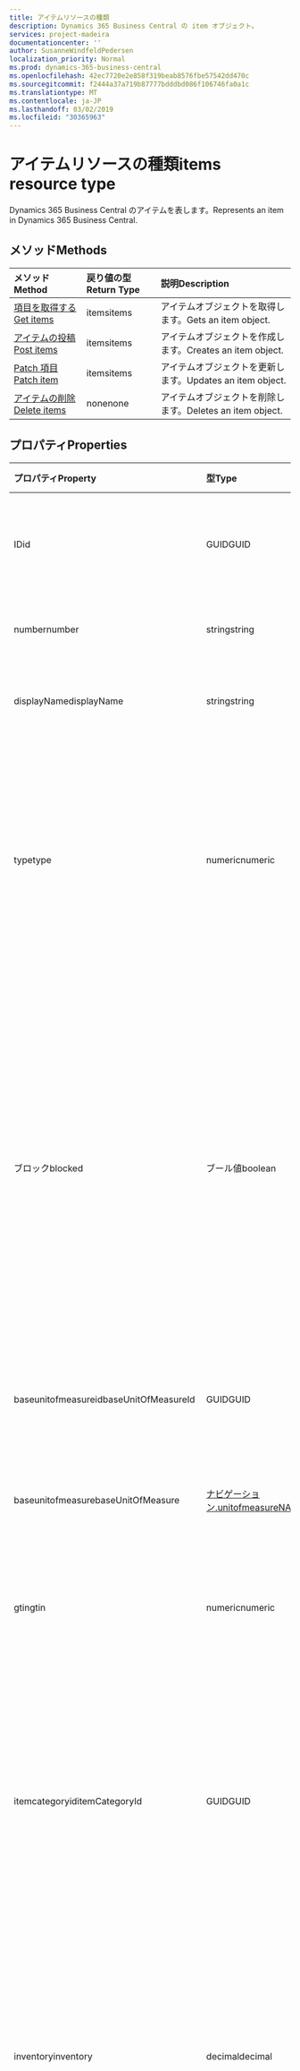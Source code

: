```yaml
---
title: アイテムリソースの種類
description: Dynamics 365 Business Central の item オブジェクト。
services: project-madeira
documentationcenter: ''
author: SusanneWindfeldPedersen
localization_priority: Normal
ms.prod: dynamics-365-business-central
ms.openlocfilehash: 42ec7720e2e858f319beab8576fbe57542dd470c
ms.sourcegitcommit: f2444a37a719b87777bdddbd086f106746fa0a1c
ms.translationtype: MT
ms.contentlocale: ja-JP
ms.lasthandoff: 03/02/2019
ms.locfileid: "30365963"
---
```

# <a name="items-resource-type"></a><span data-ttu-id="b7237-103">アイテムリソースの種類</span><span class="sxs-lookup"><span data-stu-id="b7237-103">items resource type</span></span>
<span data-ttu-id="b7237-104">Dynamics 365 Business Central のアイテムを表します。</span><span class="sxs-lookup"><span data-stu-id="b7237-104">Represents an item in Dynamics 365 Business Central.</span></span>

## <a name="methods"></a><span data-ttu-id="b7237-105">メソッド</span><span class="sxs-lookup"><span data-stu-id="b7237-105">Methods</span></span>

| <span data-ttu-id="b7237-106">メソッド</span><span class="sxs-lookup"><span data-stu-id="b7237-106">Method</span></span>                                      |<span data-ttu-id="b7237-107">戻り値の型</span><span class="sxs-lookup"><span data-stu-id="b7237-107">Return Type</span></span>|<span data-ttu-id="b7237-108">説明</span><span class="sxs-lookup"><span data-stu-id="b7237-108">Description</span></span> |
|:--------------------------------------------|:----------|:-----------|
|[<span data-ttu-id="b7237-109">項目を取得する</span><span class="sxs-lookup"><span data-stu-id="b7237-109">Get items</span></span>](../api/dynamics-item-get.md)      |<span data-ttu-id="b7237-110">items</span><span class="sxs-lookup"><span data-stu-id="b7237-110">items</span></span>     |<span data-ttu-id="b7237-111">アイテムオブジェクトを取得します。</span><span class="sxs-lookup"><span data-stu-id="b7237-111">Gets an item object.</span></span>   |
|[<span data-ttu-id="b7237-112">アイテムの投稿</span><span class="sxs-lookup"><span data-stu-id="b7237-112">Post items</span></span>](../api/dynamics-create-item.md)  |<span data-ttu-id="b7237-113">items</span><span class="sxs-lookup"><span data-stu-id="b7237-113">items</span></span>     |<span data-ttu-id="b7237-114">アイテムオブジェクトを作成します。</span><span class="sxs-lookup"><span data-stu-id="b7237-114">Creates an item object.</span></span>|
|[<span data-ttu-id="b7237-115">Patch 項目</span><span class="sxs-lookup"><span data-stu-id="b7237-115">Patch item</span></span>](../api/dynamics-item-update.md)  |<span data-ttu-id="b7237-116">items</span><span class="sxs-lookup"><span data-stu-id="b7237-116">items</span></span>     |<span data-ttu-id="b7237-117">アイテムオブジェクトを更新します。</span><span class="sxs-lookup"><span data-stu-id="b7237-117">Updates an item object.</span></span>|
|[<span data-ttu-id="b7237-118">アイテムの削除</span><span class="sxs-lookup"><span data-stu-id="b7237-118">Delete items</span></span>](../api/dynamics-item-delete.md)|<span data-ttu-id="b7237-119">none</span><span class="sxs-lookup"><span data-stu-id="b7237-119">none</span></span>      |<span data-ttu-id="b7237-120">アイテムオブジェクトを削除します。</span><span class="sxs-lookup"><span data-stu-id="b7237-120">Deletes an item object.</span></span>|

## <a name="properties"></a><span data-ttu-id="b7237-121">プロパティ</span><span class="sxs-lookup"><span data-stu-id="b7237-121">Properties</span></span>
| <span data-ttu-id="b7237-122">プロパティ</span><span class="sxs-lookup"><span data-stu-id="b7237-122">Property</span></span>           | <span data-ttu-id="b7237-123">型</span><span class="sxs-lookup"><span data-stu-id="b7237-123">Type</span></span> |<span data-ttu-id="b7237-124">説明</span><span class="sxs-lookup"><span data-stu-id="b7237-124">Description</span></span>                                          |
|:-------------------|:-------|:----------------------------------------------------|
|<span data-ttu-id="b7237-125">ID</span><span class="sxs-lookup"><span data-stu-id="b7237-125">id</span></span>                  |<span data-ttu-id="b7237-126">GUID</span><span class="sxs-lookup"><span data-stu-id="b7237-126">GUID</span></span>    |<span data-ttu-id="b7237-127">アイテムの一意の ID です。</span><span class="sxs-lookup"><span data-stu-id="b7237-127">The unique ID of the item.</span></span> <span data-ttu-id="b7237-128">編集不可。</span><span class="sxs-lookup"><span data-stu-id="b7237-128">Non-editable.</span></span>             |
|<span data-ttu-id="b7237-129">number</span><span class="sxs-lookup"><span data-stu-id="b7237-129">number</span></span>              |<span data-ttu-id="b7237-130">string</span><span class="sxs-lookup"><span data-stu-id="b7237-130">string</span></span>  |<span data-ttu-id="b7237-131">アイテム番号を指定します。</span><span class="sxs-lookup"><span data-stu-id="b7237-131">The item number.</span></span>                                     |
|<span data-ttu-id="b7237-132">displayName</span><span class="sxs-lookup"><span data-stu-id="b7237-132">displayName</span></span>         |<span data-ttu-id="b7237-133">string</span><span class="sxs-lookup"><span data-stu-id="b7237-133">string</span></span>  |<span data-ttu-id="b7237-134">アイテムの説明を指定します。</span><span class="sxs-lookup"><span data-stu-id="b7237-134">Specifies a description of the item.</span></span>                 |
|<span data-ttu-id="b7237-135">type</span><span class="sxs-lookup"><span data-stu-id="b7237-135">type</span></span>                |<span data-ttu-id="b7237-136">numeric</span><span class="sxs-lookup"><span data-stu-id="b7237-136">numeric</span></span> |<span data-ttu-id="b7237-137">アイテムの在庫の種類。</span><span class="sxs-lookup"><span data-stu-id="b7237-137">The inventory type for the item.</span></span> <span data-ttu-id="b7237-138">1 = 在庫アイテム、2 = サービスアイテム。</span><span class="sxs-lookup"><span data-stu-id="b7237-138">1 = inventory item, 2 = service item.</span></span> <span data-ttu-id="b7237-139">これは必須プロパティです。</span><span class="sxs-lookup"><span data-stu-id="b7237-139">This is a required property.</span></span>|
|<span data-ttu-id="b7237-140">ブロック</span><span class="sxs-lookup"><span data-stu-id="b7237-140">blocked</span></span>             |<span data-ttu-id="b7237-141">ブール値</span><span class="sxs-lookup"><span data-stu-id="b7237-141">boolean</span></span> |<span data-ttu-id="b7237-142">アイテムが検疫状態にあるなどの理由で、アイテムのトランザクションを投稿できないことを指定します。</span><span class="sxs-lookup"><span data-stu-id="b7237-142">Specifies that transactions with the item cannot be posted, for example, because the item is in quarantine.</span></span> <span data-ttu-id="b7237-143">アイテムがブロックされている場合は**true**に設定します。</span><span class="sxs-lookup"><span data-stu-id="b7237-143">Set to **true**, if item is blocked.</span></span>|
|<span data-ttu-id="b7237-144">baseunitofmeasureid</span><span class="sxs-lookup"><span data-stu-id="b7237-144">baseUnitOfMeasureId</span></span> |<span data-ttu-id="b7237-145">GUID</span><span class="sxs-lookup"><span data-stu-id="b7237-145">GUID</span></span>    |<span data-ttu-id="b7237-146">測定単位の ID を指定します。</span><span class="sxs-lookup"><span data-stu-id="b7237-146">Specifies the ID of the unit of measure.</span></span>             |
|<span data-ttu-id="b7237-147">baseunitofmeasure</span><span class="sxs-lookup"><span data-stu-id="b7237-147">baseUnitOfMeasure</span></span>   |[<span data-ttu-id="b7237-148">ナビゲーション.unitofmeasure</span><span class="sxs-lookup"><span data-stu-id="b7237-148">NAV.UnitOfMeasure</span></span>](../resources/dynamics-complextypes.md)|<span data-ttu-id="b7237-149">品目が在庫に保持される単位を指定します。</span><span class="sxs-lookup"><span data-stu-id="b7237-149">Specifies the unit in which the item is held in inventory.</span></span>|
|<span data-ttu-id="b7237-150">gtin</span><span class="sxs-lookup"><span data-stu-id="b7237-150">gtin</span></span>                |<span data-ttu-id="b7237-151">numeric</span><span class="sxs-lookup"><span data-stu-id="b7237-151">numeric</span></span> |<span data-ttu-id="b7237-152">これは、グローバルな取引項目番号です。</span><span class="sxs-lookup"><span data-stu-id="b7237-152">This is the Global Trade Item Number.</span></span>                |
|<span data-ttu-id="b7237-153">itemcategoryid</span><span class="sxs-lookup"><span data-stu-id="b7237-153">itemCategoryId</span></span>      |<span data-ttu-id="b7237-154">GUID</span><span class="sxs-lookup"><span data-stu-id="b7237-154">GUID</span></span> |<span data-ttu-id="b7237-155">アイテムが属するカテゴリを指定します。</span><span class="sxs-lookup"><span data-stu-id="b7237-155">Specifies the category that the item belongs to.</span></span> <span data-ttu-id="b7237-156">アイテムカテゴリには、割り当てられたアイテム属性も含まれます。</span><span class="sxs-lookup"><span data-stu-id="b7237-156">Item categories also contain any assigned item attributes.</span></span>|
|<span data-ttu-id="b7237-157">inventory</span><span class="sxs-lookup"><span data-stu-id="b7237-157">inventory</span></span>           |<span data-ttu-id="b7237-158">decimal</span><span class="sxs-lookup"><span data-stu-id="b7237-158">decimal</span></span> |<span data-ttu-id="b7237-159">アイテムの、在庫にある、断片、箱、缶などの単位数を指定します。</span><span class="sxs-lookup"><span data-stu-id="b7237-159">Specifies how many units, such as pieces, boxes, or cans, of the item are in inventory.</span></span> <span data-ttu-id="b7237-160">読み取り専用です。</span><span class="sxs-lookup"><span data-stu-id="b7237-160">Read-Only.</span></span>|
|<span data-ttu-id="b7237-161">販売</span><span class="sxs-lookup"><span data-stu-id="b7237-161">unitPrice</span></span>           |<span data-ttu-id="b7237-162">decimal</span><span class="sxs-lookup"><span data-stu-id="b7237-162">decimal</span></span> |<span data-ttu-id="b7237-163">指定した通貨でのアイテムの1単位の価格を指定します。</span><span class="sxs-lookup"><span data-stu-id="b7237-163">Specifies the price for one unit of the item in the specified currency.</span></span>|
|<span data-ttu-id="b7237-164">priceIncludesTax</span><span class="sxs-lookup"><span data-stu-id="b7237-164">priceIncludesTax</span></span>    |<span data-ttu-id="b7237-165">ブール値</span><span class="sxs-lookup"><span data-stu-id="b7237-165">boolean</span></span> |<span data-ttu-id="b7237-166">unitPrice に税が含まれることを指定します。</span><span class="sxs-lookup"><span data-stu-id="b7237-166">Specifies that the unitPrice includes tax.</span></span> <span data-ttu-id="b7237-167">unitPrice に tax が含まれる場合は**true**に設定します。</span><span class="sxs-lookup"><span data-stu-id="b7237-167">Set to **true**, if unitPrice includes tax.</span></span>|
|<span data-ttu-id="b7237-168">unitCost</span><span class="sxs-lookup"><span data-stu-id="b7237-168">unitCost</span></span>            |<span data-ttu-id="b7237-169">decimal</span><span class="sxs-lookup"><span data-stu-id="b7237-169">decimal</span></span> |<span data-ttu-id="b7237-170">アイテムの単位あたりのコストを指定します。</span><span class="sxs-lookup"><span data-stu-id="b7237-170">Specifies the cost per unit of the item.</span></span>             |
|<span data-ttu-id="b7237-171">taxGroupId</span><span class="sxs-lookup"><span data-stu-id="b7237-171">taxGroupId</span></span>          |<span data-ttu-id="b7237-172">GUID</span><span class="sxs-lookup"><span data-stu-id="b7237-172">GUID</span></span>    |<span data-ttu-id="b7237-173">アイテムの税グループの ID を指定します。</span><span class="sxs-lookup"><span data-stu-id="b7237-173">Specifies the ID of the Tax Group for the item.</span></span>      |
|<span data-ttu-id="b7237-174">taxGroupCode</span><span class="sxs-lookup"><span data-stu-id="b7237-174">taxGroupCode</span></span>        |<span data-ttu-id="b7237-175">numeric</span><span class="sxs-lookup"><span data-stu-id="b7237-175">numeric</span></span> |<span data-ttu-id="b7237-176">税グループは、同一の税用語の対象となる在庫品目またはリソースのグループを表します。</span><span class="sxs-lookup"><span data-stu-id="b7237-176">A Tax Group represents a group of inventory items or resources that are subject to identical tax terms.</span></span>|
|<span data-ttu-id="b7237-177">lastModifiedDateTime</span><span class="sxs-lookup"><span data-stu-id="b7237-177">lastModifiedDateTime</span></span>|<span data-ttu-id="b7237-178">datetime</span><span class="sxs-lookup"><span data-stu-id="b7237-178">datetime</span></span>|<span data-ttu-id="b7237-179">アイテムが最後に変更された datetime。</span><span class="sxs-lookup"><span data-stu-id="b7237-179">The last datetime the item was modified.</span></span> <span data-ttu-id="b7237-180">読み取り専用です。</span><span class="sxs-lookup"><span data-stu-id="b7237-180">Read-Only.</span></span>  |  


## <a name="relationships"></a><span data-ttu-id="b7237-181">リレーションシップ</span><span class="sxs-lookup"><span data-stu-id="b7237-181">Relationships</span></span>
<span data-ttu-id="b7237-182">税グループ (taxGroupCode) は、税グループテーブルに存在する必要があります。</span><span class="sxs-lookup"><span data-stu-id="b7237-182">A Tax Group(taxGroupCode) must exist in the Tax Group table.</span></span>

## <a name="json-representation"></a><span data-ttu-id="b7237-183">JSON 表記</span><span class="sxs-lookup"><span data-stu-id="b7237-183">JSON representation</span></span>

<span data-ttu-id="b7237-184">以下は、リソースの JSON 表記です。</span><span class="sxs-lookup"><span data-stu-id="b7237-184">Here is a JSON representation of the resource.</span></span>


```json
{
      "id": "GUID",
      "number": "string",
      "displayName": "string",
      "type": "string",
      "blocked": "boolean",
      "baseUnitOfMeasureId": "GUID",
      "baseUnitOfMeasure": "NAV.UnitOfMeasure",
      "gtin": "numeric",
      "itemCategoryId": "GUID",
      "inventory": "decimal",
      "unitPrice": "decimal",
      "priceIncludesTax": "boolean",
      "unitCost": "decimal",
      "taxGroupId": "GUID",
      "taxGroupCode": "string",
      "lastModifiedDateTime": "datetime"
}

```


